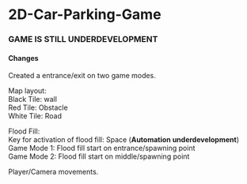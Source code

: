 # 2D-Car-Parking-Game 

### **GAME IS STILL UNDERDEVELOPMENT**

#### Changes
Created a entrance/exit on two game modes.

Map layout: <br>
Black Tile: wall <br>
Red Tile: Obstacle <br>
White Tile: Road <br>

Flood Fill: <br>
Key for activation of flood fill: Space (**Automation underdevelopment**) <br>
Game Mode 1: Flood fill start on entrance/spawning point <br>
Game Mode 2: Flood fill start on middle/spawning point <br>

Player/Camera movements.
